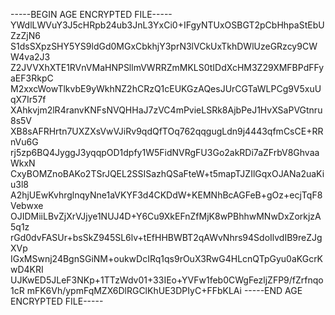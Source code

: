 -----BEGIN AGE ENCRYPTED FILE-----
YWdlLWVuY3J5cHRpb24ub3JnL3YxCi0+IFgyNTUxOSBGT2pCbHhpaStEbUZzZjN6
S1dsSXpzSHY5YS9ldGd0MGxCbkhjY3prN3lVCkUxTkhDWlUzeGRzcy9CWW4va2J3
Z2JVVXhXTE1RVnVMaHNPSllmVWRRZmMKLS0tIDdXcHM3Z29XMFBPdFFyaEF3RkpC
M2xxcWowTlkvbE9yWkhNZ2hCRzQ1cEUKGzAQesJUrCGTaWLPCg9V5xuUqX7Ir57f
XAhkvjm2lR4ranvKNFsNVQHHaJ7zVC4mPvieLSRk8AjbPeJ1HvXSaPVGtnru8s5V
XB8sAFRHrtn7UXZXsVwVJiRv9qdQfTOq762qqgugLdn9j4443qfmCsCE+RRnVu6G
rj5zp6BQ4JyggJ3yqqpOD1dpfy1W5FidNVRgFU3Go2akRDi7aZFrbV8GhvaaWkxN
CxyBOMZnoBAKo2TSrJQEL2SSISazhQSaFteW+t5mapTJZIlGqxOJANa2uaKiu3l8
A2hjUEwKvhrglnqyNne1aVKYF3d4CKDdW+KEMNhBcAGFeB+gOz+ecjTqF8Vebwxe
OJIDMiiLBvZjXrVJjye1NUJ4D+Y6Cu9XkEFnZfMjK8wPBhhwMNwDxZorkjzA5q1z
rGd0dvFASUr+bsSkZ945SL6lv+tEfHHBWBT2qAWvNhrs94SdoIlvdIB9reZJgXVp
IGxMSwnj24BgnSGiNM+oukwDcIRq1qs9rOuX3RwG4HLcnQTpGyu0aKGcrKwD4KRI
UJKwED5JLeF3NKp+1TTzWdv01+33IEo+YVFw1feb0CWgFezljZFP9/fZrfnqo1cR
mFK6Vh/ypmFqMZX6DlRGClKhUE3DPIyC+FFbKLAi
-----END AGE ENCRYPTED FILE-----
